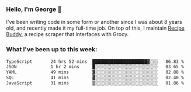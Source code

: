 ### Hello, I'm George 👋

I've been writing code in some form or another since I was about 8 years old, and recently made it my full-time job. On top of this, I maintain [Recipe Buddy](https://github.com/georgegebbett/recipe-buddy), a recipe scraper that interfaces with Grocy.  

<!--
**georgegebbett/georgegebbett** is a ✨ _special_ ✨ repository because its `README.md` (this file) appears on your GitHub profile.

Here are some ideas to get you started:

- 🔭 I’m currently working on ...
- 🌱 I’m currently learning ...
- 👯 I’m looking to collaborate on ...
- 🤔 I’m looking for help with ...
- 💬 Ask me about ...
- 📫 How to reach me: ...
- 😄 Pronouns: ...
- ⚡ Fun fact: ...
-->

### What I've been up to this week:
<!--START_SECTION:waka-->

```txt
TypeScript       24 hrs 52 mins  █████████████████████▓░░░   86.83 %
JSON             1 hr 2 mins     █░░░░░░░░░░░░░░░░░░░░░░░░   03.65 %
YAML             49 mins         ▓░░░░░░░░░░░░░░░░░░░░░░░░   02.88 %
SQL              41 mins         ▓░░░░░░░░░░░░░░░░░░░░░░░░   02.40 %
JavaScript       31 mins         ▒░░░░░░░░░░░░░░░░░░░░░░░░   01.86 %
```

<!--END_SECTION:waka-->
